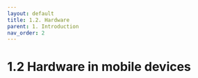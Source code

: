 ```yaml
---
layout: default
title: 1.2. Hardware 
parent: 1. Introduction
nav_order: 2
---
```


# 1.2 Hardware in mobile devices
